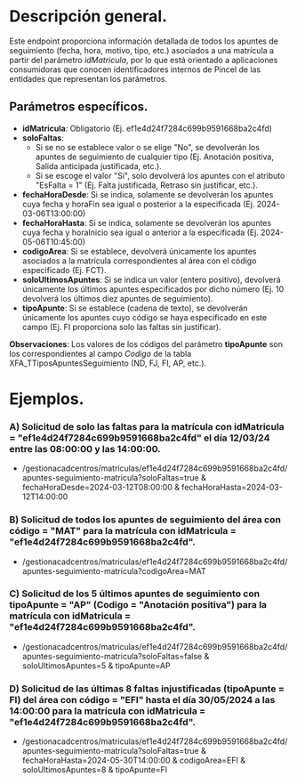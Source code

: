 # Descripción general.

Este endpoint proporciona información detallada de todos los apuntes de seguimiento (fecha, hora, motivo, tipo, etc.) asociados a una matrícula a partir del parámetro *idMatricula*, por lo que está orientado a aplicaciones consumidoras que conocen identificadores internos de Pincel de las entidades que representan los parámetros.  

## Parámetros específicos.

* **idMatricula**: Obligatorio (Ej. ef1e4d24f7284c699b9591668ba2c4fd)
* **soloFaltas**:
  * Si se no se establece valor o se elige "No", se devolverán los apuntes de seguimiento de cualquier tipo (Ej. Anotación positiva, Salida anticipada justificada, etc.).
  * Si se escoge el valor "Sí", solo devolverá los apuntes con el atributo "EsFalta = 1" (Ej. Falta justificada, Retraso sin justificar, etc.).
* **fechaHoraDesde**: Si se indica, solamente se devolverán los apuntes cuya fecha y horaFin sea igual o posterior a la especificada (Ej. 2024-03-06T13:00:00)
* **fechaHoraHasta**: Si se indica, solamente se devolverán los apuntes cuya fecha y horaInicio sea igual o anterior a la especificada (Ej. 2024-05-06T10:45:00)
* **codigoArea**: Si se establece, devolverá únicamente los apuntes asociados a la matrícula correspondientes al área con el código especificado (Ej. FCT).
* **soloUltimosApuntes**: Si se indica un valor (entero positivo), devolverá únicamente los últimos apuntes especificados por dicho número (Ej. 10 devolverá los últimos diez apuntes de seguimiento).
* **tipoApunte**: Si se establece (cadena de texto), se devolverán únicamente los apuntes cuyo código se haya especificado en este campo (Ej. FI proporciona solo las faltas sin justificar).

**Observaciones**:
Los valores de los códigos del parámetro **tipoApunte** son los correspondientes al campo *Codigo* de la tabla XFA_TTiposApuntesSeguimiento (ND, FJ, FI, AP, etc.).

# Ejemplos.
### A) Solicitud de solo las faltas para la matrícula con idMatricula = "ef1e4d24f7284c699b9591668ba2c4fd" el día 12/03/24 entre las 08:00:00 y las 14:00:00.
* /gestionacadcentros/matriculas/ef1e4d24f7284c699b9591668ba2c4fd/apuntes-seguimiento-matricula?soloFaltas=true & fechaHoraDesde=2024-03-12T08:00:00 & fechaHoraHasta=2024-03-12T14:00:00

### B) Solicitud de todos los apuntes de seguimiento del área con código = "MAT" para la matrícula con idMatricula = "ef1e4d24f7284c699b9591668ba2c4fd".
* /gestionacadcentros/matriculas/ef1e4d24f7284c699b9591668ba2c4fd/apuntes-seguimiento-matricula?codigoArea=MAT

### C) Solicitud de los 5 últimos apuntes de seguimiento con tipoApunte = "AP" (Codigo = "Anotación positiva") para la matrícula con idMatricula = "ef1e4d24f7284c699b9591668ba2c4fd".
* /gestionacadcentros/matriculas/ef1e4d24f7284c699b9591668ba2c4fd/apuntes-seguimiento-matricula?soloFaltas=false & soloUltimosApuntes=5 & tipoApunte=AP

### D) Solicitud de las últimas 8 faltas injustificadas (tipoApunte = FI) del área con código = "EFI" hasta el día 30/05/2024 a las 14:00:00 para la matrícula con idMatricula = "ef1e4d24f7284c699b9591668ba2c4fd".
* /gestionacadcentros/matriculas/ef1e4d24f7284c699b9591668ba2c4fd/apuntes-seguimiento-matricula?soloFaltas=true & fechaHoraHasta=2024-05-30T14:00:00 & codigoArea=EFI & soloUltimosApuntes=8 & tipoApunte=FI
